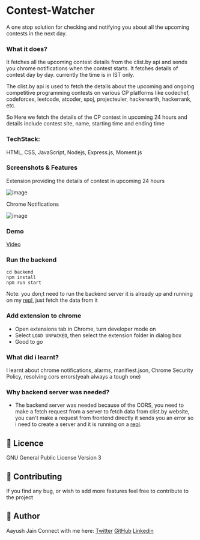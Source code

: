 # Contest-Watcher
A one stop solution for checking and notifying you about all the upcoming contests in the next day.

### What it does?
It fetches all the upcoming contest details from the clist.by api and sends you chrome notifications when the contest starts. It fetches details of contest day by day. currently the time is in IST only.

The clist.by api is used to fetch the details about the upcoming and ongoing competitive programming contests on various CP platforms like codechef, codeforces, leetcode, atcoder, spoj, projecteuler, hackerearth, hackerrank, etc. 

So Here we fetch the details of the CP contest in upcoming 24 hours and details include contest site, name, starting time and ending time

### TechStack:
HTML, CSS, JavaScript, Nodejs, Express.js, Moment.js

### Screenshots & Features
Extension providing the details of contest in upcoming 24 hours

![image](https://user-images.githubusercontent.com/54480934/124947274-50e0ec00-e02d-11eb-82f8-3d35b9f08912.png)

Chrome Notifications

![image](https://user-images.githubusercontent.com/54480934/124947327-5c341780-e02d-11eb-9958-141f6c7c71d1.png)

### Demo
[Video](https://youtu.be/DxYEtq2UuqQ)

### Run the backend
```
cd backend
npm install
npm run start
```
Note: you don;t need to run the backend server it is already up and running on my [repl](https://replit.com/@jainaayush01/clist-contests#index.js), just fetch the data from it

### Add extension to chrome
* Open extensions tab in Chrome, turn developer mode on
* Select `LOAD UNPACKED`, then select the extension folder in dialog box
* Good to go

### What did i learnt?
I learnt about chrome notifications, alarms, manifiest.json, Chrome Security Policy, resolving cors errors(yeah always a tough one) 

### Why backend server was needed?
* The backend server was needed because of the CORS, you need to make a fetch request from a server to fetch data from clist.by website, you can't make a request from frontend directly it sends you an error so i need to create a server and it is running on a [repl](https://replit.com/@jainaayush01/clist-contests#index.js). 

## 📝 Licence

GNU General Public License Version 3

## 🥳 Contributing

If you find any bug, or wish to add more features feel free to contribute to the project

## 👻 Author

Aayush Jain 
Connect with me here: [Twitter](https://twitter.com/jainaayush01) [GitHub](https://github.com/jainaayush01) [Linkedin](https://linkedin.com/in/jainaayush01)
